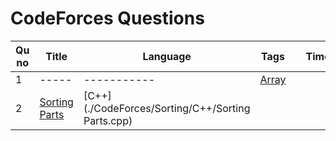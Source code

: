 
# CodeForces Questions

| Qu no | Title       |  Language   | Tags |      | Time   | Space  | Difficulty  |     | Approach    | 
| --    | ----------- | ----------- | ---  | ---- | -----  |  ---   | ----------- | --- | ----------- |
| 1     | -----       | ----------- | [Array](./Arrays/Arrays_README.md) |
| 2     |[Sorting Parts](https://codeforces.com/contest/1637/problem/A)| [C++](./CodeForces/Sorting/C++/Sorting Parts.cpp)|
